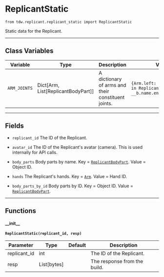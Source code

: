 # ReplicantStatic

`from tdw.replicant.replicant_static import ReplicantStatic`

Static data for the Replicant.

***

## Class Variables

| Variable | Type | Description | Value |
| --- | --- | --- | --- |
| `ARM_JOINTS` | Dict[Arm, List[ReplicantBodyPart]] | A dictionary of arms and their constituent joints. | `{Arm.left: [__b for __b in ReplicantBodyPart if __b.name.endswith("_l")],` |

***

## Fields

- `replicant_id` The ID of the Replicant.

- `avatar_id` The ID of the Replicant's avatar (camera). This is used internally for API calls.

- `body_parts` Body parts by name. Key = [`ReplicantBodyPart`](replicant_body_part.md). Value = Object ID.

- `hands` The Replicant's hands. Key = [`Arm`](arm.md). Value = Hand ID.

- `body_parts_by_id` Body parts by ID. Key = Object ID. Value = [`ReplicantBodyPart`](replicant_body_part.md).

***

## Functions

#### \_\_init\_\_

**`ReplicantStatic(replicant_id, resp)`**

| Parameter | Type | Default | Description |
| --- | --- | --- | --- |
| replicant_id |  int |  | The ID of the Replicant. |
| resp |  List[bytes] |  | The response from the build. |

